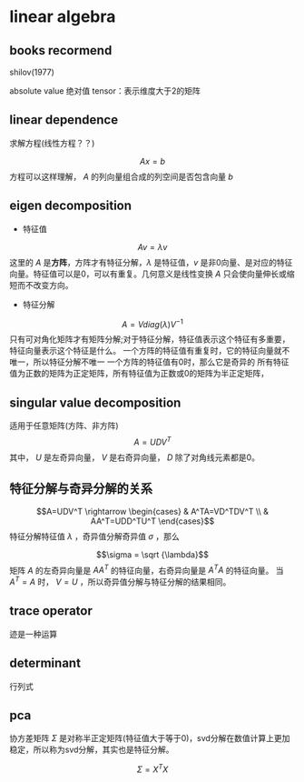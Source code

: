 # linear algebra

## books recormend

shilov(1977)

absolute value 绝对值
tensor：表示维度大于2的矩阵

## linear dependence

求解方程(线性方程？？)

$$Ax=b$$
方程可以这样理解， $A$ 的列向量组合成的列空间是否包含向量 $b$

## eigen decomposition

- 特征值

$$Av=\lambda v$$
这里的 $A$ 是**方阵**，方阵才有特征分解，$\lambda$ 是特征值，$v$ 是非0向量、是对应的特征向量。特征值可以是0，可以有重复。几何意义是线性变换 $A$ 只会使向量伸长或缩短而不改变方向。

- 特征分解

$$A=Vdiag(\lambda)V^{-1}$$
只有可对角化矩阵才有矩阵分解;对于特征分解，特征值表示这个特征有多重要，特征向量表示这个特征是什么。
一个方阵的特征值有重复时，它的特征向量就不唯一，所以特征分解不唯一
一个方阵的特征值有0时，那么它是奇异的
所有特征值为正数的矩阵为正定矩阵，所有特征值为正数或0的矩阵为半正定矩阵，

## singular value decomposition

适用于任意矩阵(方阵、非方阵)
$$A=UDV^T$$
其中， $U$ 是左奇异向量， $V$ 是右奇异向量， $D$ 除了对角线元素都是0。

## 特征分解与奇异分解的关系

$$A=UDV^T \rightarrow \begin{cases} & A^TA=VD^TDV^T  \\
&  AA^T=UDD^TU^T
\end{cases}$$
特征分解特征值 $\lambda$ ，奇异值分解奇异值 $\sigma$ ，那么

$$\sigma = \sqrt {\lambda}$$
矩阵 $A$ 的左奇异向量是 $AA^T$ 的特征向量，右奇异向量是 $A^TA$ 的特征向量。
当 $A^T=A$ 时， $V=U$ ，所以奇异值分解与特征分解的结果相同。

## trace operator

迹是一种运算

## determinant

行列式

## pca

协方差矩阵 $\Sigma$ 是对称半正定矩阵(特征值大于等于0)，svd分解在数值计算上更加稳定，所以称为svd分解，其实也是特征分解。

$$\Sigma=X^TX$$
